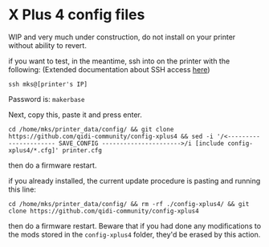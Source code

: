 # X Plus 4 config files

WIP and very much under construction, do not install on your printer without ability to revert.

if you want to test, in the meantime, ssh into on the printer with the following:
(Extended documentation about SSH access [here](https://github.com/qidi-community/Plus4-Wiki/blob/main/content/ssh-access/README.md))
```
ssh mks@[printer's IP]
```

Password is: `makerbase`

Next, copy this, paste it and press enter.
```
cd /home/mks/printer_data/config/ && git clone https://github.com/qidi-community/config-xplus4 && sed -i '/<---------------------- SAVE_CONFIG ---------------------->/i [include config-xplus4/*.cfg]' printer.cfg
```
then do a firmware restart.

if you already installed, the current update procedure is pasting and running this line: 
```
cd /home/mks/printer_data/config/ && rm -rf ./config-xplus4/ && git clone https://github.com/qidi-community/config-xplus4 
```
then do a firmware restart. Beware that if you had done any modifications to the mods stored in the `config-xplus4` folder, they'd be erased by this action. 
